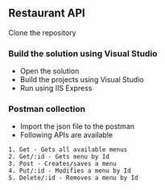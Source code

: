 ## Restaurant API
Clone the repository

### Build the solution using Visual Studio
- Open the solution
- Build the projects using Visual Studio
- Run using IIS Express

### Postman collection
- Import the json file to the postman
- Following APIs are available
```
1. Get - Gets all available menus
2. Get/:id - Gets menu by Id
3. Post - Creates/saves a menu
4. Put/:id - Modifies a menu by Id
5. Delete/:id - Removes a menu by Id
```
